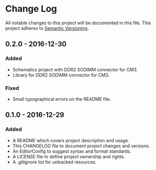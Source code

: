 # Change Log

All notable changes to this project will be documented in this file. This
project adheres to [Semantic Versioning](http://semver.org).

## 0.2.0 - 2016-12-30

### Added

  - Schematics project with DDR2 SODIMM connector for CM3.
  - Library for DDR2 SODIMM connector for CM3.

### Fixed

  - Small typographical errors on the README file.

## 0.1.0 - 2016-12-29

### Added

  - A README which covers project description and usage.
  - This CHANGELOG file to document project changes and versions.
  - An EditorConfig to suggest syntax and format standards.
  - A LICENSE file to define project ownership and rights.
  - A .gitignore list for untracked resources.
